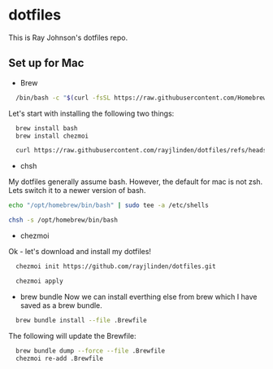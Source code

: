 # dotfiles

This is Ray Johnson's dotfiles repo.

## Set up for Mac

- Brew
```sh
  /bin/bash -c "$(curl -fsSL https://raw.githubusercontent.com/Homebrew/install/HEAD/install.sh)"
```

Let's start with installing the following two things:
```sh
  brew install bash
  brew install chezmoi

  curl https://raw.githubusercontent.com/rayjlinden/dotfiles/refs/heads/main/dot_Brewfile > Brewfile
```

- chsh  

My dotfiles generally assume bash.  However, the default for mac is not
zsh.  Lets switch it to a newer version of bash.

```sh
echo "/opt/homebrew/bin/bash" | sudo tee -a /etc/shells

chsh -s /opt/homebrew/bin/bash
```

- chezmoi

Ok - let's download and install my dotfiles!
```sh
  chezmoi init https://github.com/rayjlinden/dotfiles.git

  chezmoi apply
```

- brew bundle
Now we can install everthing else from brew which I have saved as a brew bundle.

```sh
  brew bundle install --file .Brewfile
```

The following will update the Brewfile:
```sh
  brew bundle dump --force --file .Brewfile
  chezmoi re-add .Brewfile
```

